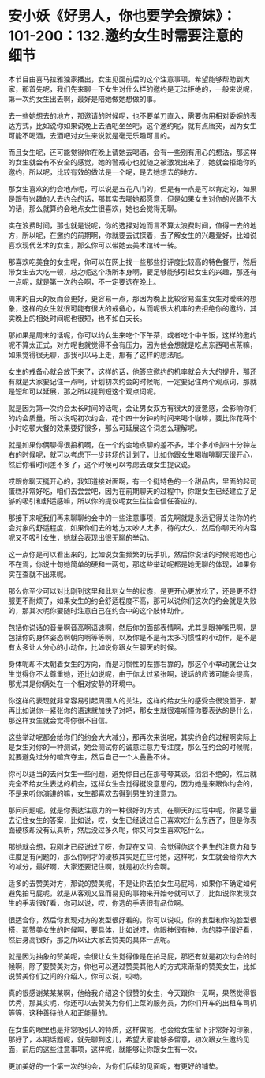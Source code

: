 # 安小妖《好男人，你也要学会撩妹》：101-200：132.邀约女生时需要注意的细节

本节目由喜马拉雅独家播出，女生见面前后的这个注意事项，希望能够帮助到大家，那首先呢，我们先来聊一下女生对什么样的邀约是无法拒绝的，一般来说呢，第一次约女生出去啊，最好是陪她做她想做的事。

去一些她想去的地方，那邀请的时候呢，也不要单刀直入，需要你用相对委婉的表达方式，比如说你如果说晚上去酒吧坐坐吧，这个邀约呢，就有点唐突，因为女生可能不喝酒，去酒吧对女生来说就是毫无乐趣可言的。

而且女生呢，还可能觉得你在晚上请她去喝酒，会有一些别有用心的想法，那这样的女生就会有不安全的感觉，她的警戒心也就随之被激发出来了，她就会拒绝你的邀约，所以呢，比较有效的做法是一个呢，是去她想去的地方。

那女生喜欢的约会地点呢，可以说是五花八门的，但是有一点是可以肯定的，如果是跟有兴趣的人去约会的话，那其实去哪她都愿意，但是如果女生对你的兴趣不大的话，那么就算约会地点女生很喜欢，她也会觉得无聊。

实在浪费时间，那也就是说呢，你的选择对她而言不算太浪费时间，值得一去的地方，所以呢，在邀约的前期啊，你就要去试探着，去了解女生的兴趣爱好，比如说喜欢现代艺术的女生，那么你可以带她去美术馆转一转。

那喜欢吃美食的女生呢，你可以在网上找一些那些好评度比较高的特色餐厅，然后带女生去大吃一顿，总之呢这个场所本身啊，要足够能够引起女生的兴趣，那还有一点呢，就是第一次约会啊，不一定要选在晚上。

周末的白天的反而会更好，更容易一点，那因为晚上比较容易滋生女生对暧昧的想象，这样的女生就很可能有很大的戒备心，从而呢很大机率的去拒绝你的邀约，其实晚上的相处时间呢也很短，也不如白天长。

那如果是周末的话呢，你可以约女生来吃个下午茶，或者吃个中午饭，这样的邀约呢不算太正式，对方呢也就觉得不会有压力，因为他会想就是吃点东西喝点茶嘛，如果觉得很无聊，那我可以马上走，那有了这样的想法呢。

女生的戒备心就会放下来了，这样的话，他答应邀约的机率就会大大的提升，那还有就是大家要记住一点啊，计划初次约会的时候呢，一定要记住两个观点词，那就是短和可以延展，那之所以提到短这个观点词呢。

就是因为第一次约会太长时间的话呢，会让男女双方有很大的疲惫感，会影响你们的约会质量，所以说呢初次约会，花个四十分钟的时间来喝个咖啡，要比你花两个小时吃顿大餐的效果要好很多，那么可延展这个词怎么理解呢。

就是如果你俩聊得很投机啊，在一个约会地点聊的差不多，半个多小时四十分钟左右的时候呢，就可以考虑下一步转场的计划了，比如你跟女生喝咖啡聊天很开心，然后你看时间差不多了，这个时候可以考虑去跟女生提议说。

哎跟你聊天挺开心的，我知道接对面啊，有一个挺特色的一个甜品店，里面的起司蛋糕非常好吃，咱们去尝尝吧，因为在前期聊天的过程中，你跟女生已经建立了足够的吸引和舒适感嘛，所以你的提议呢女生往往会信任答应的。

那接下来呢我们再来聊聊约会中的一些注意事项，首先啊就是永远记得关注你的约会对象的舒适程度，如果你们去的地方太吵人太多，待的太久，然后你聊天的内容呢又不吸引女生，她就会表现出很无聊的举动。

这一点你是可以看出来的，比如说女生频繁的玩手机，然后你说话的时候呢她也心不在焉，你说十句她简单的硬和一两句，那这些举动呢都是她无聊的体现，如果你实在查就不出来呢。

那么你至少可以对比刚到这里和此刻女生的状态，是更开心更放松了，还是更不舒服更不耐烦了，如果女生的约会舒适程度不高，那可以说你们这次的约会就是失败的，那其次呢你要随时注意自己在约会中的这个肢体动作。

包括你说话的音量啊音高啊语速啊，然后你的面部表情啊，尤其是眼神嘴巴啊，是包括你的身体姿态啊朝向啊等等啊，以及你是不是有太多习惯性的小动作，是不是有太多让人分心的小动作，比如说你跟女生聊天的时候。

身体呢却不太朝着女生的方向，而是习惯性的左挪右靠的，那这个小举动就会让女生觉得你不太尊重她，还比如说呢，由于你太过紧张啊，说话的应该可能会提高，那尤其是你俩处在一个相对安静的环境中。

你这样的表现就非常容易引起周围人的关注，这样的给女生的感受会很没面子，那再比如说你一紧张你的语速就加快了对吧，那女生就很难听懂你要表达的是什么，那这样女生就会觉得你很不自信。

这些举动呢都会给你们的约会大大减分，那再次来说呢，其实约会的过程啊实际上是女生对你的一种测试，她会测试你的诚意注意力专注度，那么在约会的时候呢，就要避免过分的喧宾夺主，然后自己一个人叠叠不休。

你可以适当的去问女生一些问题，避免你自己在那夸夸其谈，滔滔不绝的，然后就完全不给女生表达的机会，这样女生会觉得挺没意思的，因为她是来跟你约会的，不是来听你演讲的嘛，女生都喜欢去得到男生的注意力。

那问问题呢，就是你表达注意力的一种很好的方式，在聊天的过程中呢，你要尽量去记住女生的答案，比如说，哎，女生已经说过自己喜欢吃什么东西了，但是你表面硬核却没有认真听，然后没过多久呢，你又问女生喜欢吃什么。

那她就会想，我刚才已经说过了呀，你现在又问，会觉得你这个男生的注意力和专注度是有问题的，那么你刚才的硬核其实是在应付她，这样呢，女生就会给你大大的减分，最好啊，大家还要记住啊，就是初次约会啊。

适多的去赞美对方，那说的赞美呢，不是让你去拍女生马屁吗，如果你不确定如何避免拍马屁呢，就是从客观又显而易见的事物来开始夸就可以了，比如说你发现女生的手表很好看，你可以说，哎，你选的手表很有品位啊。

很适合你，然后你发现对方的发型很好看的，你可以说哎，你的发型和你的脸型很搭，那赞美女生的时候啊，要具体，比如说哎，你眼神很有神，你的脖子很好看，然后身高很好，那之所以让大家去赞美的具体一点呢。

就是因为抽象的赞美呢，会很让女生觉得像是在拍马屁，那还有就是初次约会的时候啊，除了要赞美对方，你也可以通过赞美其他人的方式来渐渐的赞美女生，比如说赞美你们之间的介绍人，你可以说，哎呦。

真的很感谢某某某啊，他给我介绍这个很赞的女生，今天跟你一见啊，果然觉得很优秀，那其实呢，你还可以去赞美为你们上菜的服务员，为你们开车的出租车司机等等，这种善待他人和正能量的。

在女生的眼里也是非常吸引人的特质，这样做呢，也会给女生留下非常好的印象，那好了，本期话题呢，就先聊到这儿，希望大家能够多留意，初次跟女生邀约见面，前后的这些注意事项，这样呢，就能够让你跟女生有一次。

更加美好的一个第一次的约会，为你们后续的见面呢，有更好的铺垫。